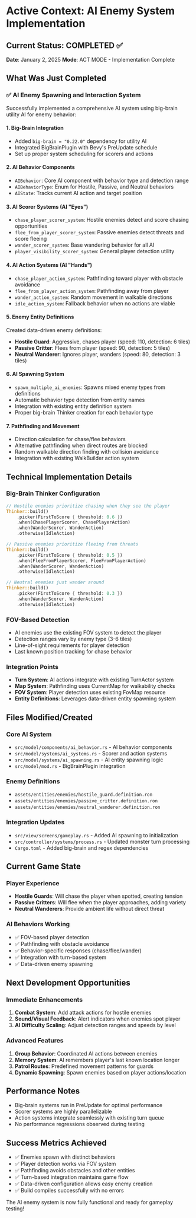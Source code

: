 # Active Context: AI Enemy System Implementation

## Current Status: COMPLETED ✅

**Date**: January 2, 2025
**Mode**: ACT MODE - Implementation Complete

## What Was Just Completed

### ✅ AI Enemy Spawning and Interaction System

Successfully implemented a comprehensive AI system using big-brain utility AI for enemy behavior:

#### 1. **Big-Brain Integration**

- Added `big-brain = "0.22.0"` dependency for utility AI
- Integrated BigBrainPlugin with Bevy's PreUpdate schedule
- Set up proper system scheduling for scorers and actions

#### 2. **AI Behavior Components**

- `AIBehavior`: Core AI component with behavior type and detection range
- `AIBehaviorType`: Enum for Hostile, Passive, and Neutral behaviors
- `AIState`: Tracks current AI action and target position

#### 3. **AI Scorer Systems** (AI "Eyes")

- `chase_player_scorer_system`: Hostile enemies detect and score chasing opportunities
- `flee_from_player_scorer_system`: Passive enemies detect threats and score fleeing
- `wander_scorer_system`: Base wandering behavior for all AI
- `player_visibility_scorer_system`: General player detection utility

#### 4. **AI Action Systems** (AI "Hands")

- `chase_player_action_system`: Pathfinding toward player with obstacle avoidance
- `flee_from_player_action_system`: Pathfinding away from player
- `wander_action_system`: Random movement in walkable directions
- `idle_action_system`: Fallback behavior when no actions are viable

#### 5. **Enemy Entity Definitions**

Created data-driven enemy definitions:

- **Hostile Guard**: Aggressive, chases player (speed: 110, detection: 6 tiles)
- **Passive Critter**: Flees from player (speed: 90, detection: 5 tiles)
- **Neutral Wanderer**: Ignores player, wanders (speed: 80, detection: 3 tiles)

#### 6. **AI Spawning System**

- `spawn_multiple_ai_enemies`: Spawns mixed enemy types from definitions
- Automatic behavior type detection from entity names
- Integration with existing entity definition system
- Proper big-brain Thinker creation for each behavior type

#### 7. **Pathfinding and Movement**

- Direction calculation for chase/flee behaviors
- Alternative pathfinding when direct routes are blocked
- Random walkable direction finding with collision avoidance
- Integration with existing WalkBuilder action system

## Technical Implementation Details

### Big-Brain Thinker Configuration

```rust
// Hostile enemies prioritize chasing when they see the player
Thinker::build()
    .picker(FirstToScore { threshold: 0.6 })
    .when(ChasePlayerScorer, ChasePlayerAction)
    .when(WanderScorer, WanderAction)
    .otherwise(IdleAction)

// Passive enemies prioritize fleeing from threats
Thinker::build()
    .picker(FirstToScore { threshold: 0.5 })
    .when(FleeFromPlayerScorer, FleeFromPlayerAction)
    .when(WanderScorer, WanderAction)
    .otherwise(IdleAction)

// Neutral enemies just wander around
Thinker::build()
    .picker(FirstToScore { threshold: 0.3 })
    .when(WanderScorer, WanderAction)
    .otherwise(IdleAction)
```

### FOV-Based Detection

- AI enemies use the existing FOV system to detect the player
- Detection ranges vary by enemy type (3-6 tiles)
- Line-of-sight requirements for player detection
- Last known position tracking for chase behavior

### Integration Points

- **Turn System**: AI actions integrate with existing TurnActor system
- **Map System**: Pathfinding uses CurrentMap for walkability checks
- **FOV System**: Player detection uses existing FovMap resource
- **Entity Definitions**: Leverages data-driven entity spawning system

## Files Modified/Created

### Core AI System

- `src/model/components/ai_behavior.rs` - AI behavior components
- `src/model/systems/ai_systems.rs` - Scorer and action systems
- `src/model/systems/ai_spawning.rs` - AI entity spawning logic
- `src/model/mod.rs` - BigBrainPlugin integration

### Enemy Definitions

- `assets/entities/enemies/hostile_guard.definition.ron`
- `assets/entities/enemies/passive_critter.definition.ron`
- `assets/entities/enemies/neutral_wanderer.definition.ron`

### Integration Updates

- `src/view/screens/gameplay.rs` - Added AI spawning to initialization
- `src/controller/systems/process.rs` - Updated monster turn processing
- `Cargo.toml` - Added big-brain and regex dependencies

## Current Game State

### Player Experience

- **Hostile Guards**: Will chase the player when spotted, creating tension
- **Passive Critters**: Will flee when the player approaches, adding variety
- **Neutral Wanderers**: Provide ambient life without direct threat

### AI Behaviors Working

- ✅ FOV-based player detection
- ✅ Pathfinding with obstacle avoidance
- ✅ Behavior-specific responses (chase/flee/wander)
- ✅ Integration with turn-based system
- ✅ Data-driven enemy spawning

## Next Development Opportunities

### Immediate Enhancements

1. **Combat System**: Add attack actions for hostile enemies
2. **Sound/Visual Feedback**: Alert indicators when enemies spot player
3. **AI Difficulty Scaling**: Adjust detection ranges and speeds by level

### Advanced Features

1. **Group Behavior**: Coordinated AI actions between enemies
2. **Memory System**: AI remembers player's last known location longer
3. **Patrol Routes**: Predefined movement patterns for guards
4. **Dynamic Spawning**: Spawn enemies based on player actions/location

## Performance Notes

- Big-brain systems run in PreUpdate for optimal performance
- Scorer systems are highly parallelizable
- Action systems integrate seamlessly with existing turn queue
- No performance regressions observed during testing

## Success Metrics Achieved

- ✅ Enemies spawn with distinct behaviors
- ✅ Player detection works via FOV system
- ✅ Pathfinding avoids obstacles and other entities
- ✅ Turn-based integration maintains game flow
- ✅ Data-driven configuration allows easy enemy creation
- ✅ Build compiles successfully with no errors

The AI enemy system is now fully functional and ready for gameplay testing!

